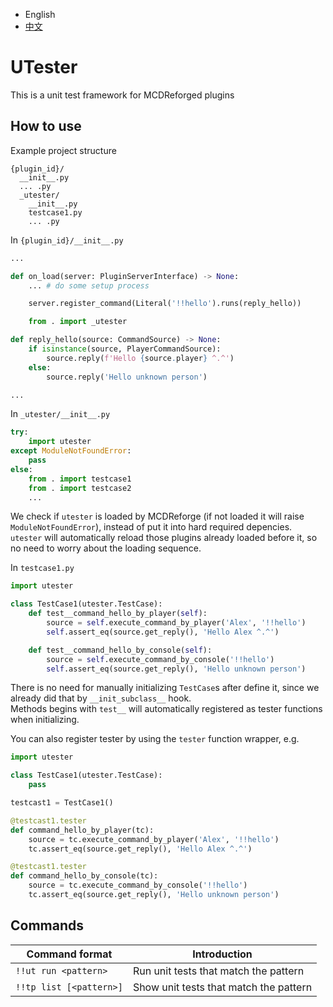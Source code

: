 
- English
- [中文](README_zh.MD)

# UTester

This is a unit test framework for MCDReforged plugins

## How to use

Example project structure
```
{plugin_id}/
  __init__.py
  ... .py
  _utester/
  	__init__.py
    testcase1.py
    ... .py
```

In `{plugin_id}/__init__.py`
```py
...

def on_load(server: PluginServerInterface) -> None:
	... # do some setup process

	server.register_command(Literal('!!hello').runs(reply_hello))

	from . import _utester

def reply_hello(source: CommandSource) -> None:
	if isinstance(source, PlayerCommandSource):
		source.reply(f'Hello {source.player} ^.^')
	else:
		source.reply('Hello unknown person')

...
```

In `_utester/__init__.py`
```py
try:
	import utester
except ModuleNotFoundError:
	pass
else:
	from . import testcase1
	from . import testcase2
	...
```
We check if `utester` is loaded by MCDReforge (if not loaded it will raise `ModuleNotFoundError`), instead of put it into hard required depencies.  
`utester` will automatically reload those plugins already loaded before it, so no need to worry about the loading sequence.

In `testcase1.py`
```py
import utester

class TestCase1(utester.TestCase):
	def test__command_hello_by_player(self):
		source = self.execute_command_by_player('Alex', '!!hello')
		self.assert_eq(source.get_reply(), 'Hello Alex ^.^')

	def test__command_hello_by_console(self):
		source = self.execute_command_by_console('!!hello')
		self.assert_eq(source.get_reply(), 'Hello unknown person')
```
There is no need for manually initializing `TestCase`s after define it, since we already did that by `__init_subclass__` hook.  
Methods begins with `test__` will automatically registered as tester functions when initializing.

You can also register tester by using the `tester` function wrapper, e.g.
```py
import utester

class TestCase1(utester.TestCase):
	pass

testcast1 = TestCase1()

@testcast1.tester
def command_hello_by_player(tc):
	source = tc.execute_command_by_player('Alex', '!!hello')
	tc.assert_eq(source.get_reply(), 'Hello Alex ^.^')

@testcast1.tester
def command_hello_by_console(tc):
	source = tc.execute_command_by_console('!!hello')
	tc.assert_eq(source.get_reply(), 'Hello unknown person')
```

## Commands

|         Command format  | Introduction |
|-------------------------|-----|
| `!!ut run <pattern>`    | Run unit tests that match the pattern |
| `!!tp list [<pattern>]` | Show unit tests that match the pattern |
